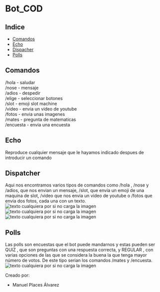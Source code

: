 # Bot_COD

## Indice 
- [Comandos](#id1)
- [Echo](#id2)
- [Dispacher](#id3)
- [Polls](#id4)

## Comandos <a name="id1"></a>
/hola - saludar <br>
/nose - mensaje<br>
/adios - despedir<br>
/elige - seleccionar botones<br>
/slot - emoji slot machine<br>
/video - envia un video de youtube<br>
/fotos - envia unas imagenes<br>
/mates - pregunta de matematicas<br>
/encuesta - envia una encuesta

## Echo <a name="id2"></a>
Reproduce cualquier mensaje que le hayamos indicado despues de introducir un comando

## Dispatcher <a name="id3"></a>
Aqui nos encontramos varios tipos de comandos como /hola , /nose y /adios, que nos envian un mensaje, /slot, que envia un emoji de una maquina de slot, /video que nos envia un video de youtube o /fotos que envia dos fotos, cada una con un texto.<br>
![texto cualquiera por si no carga la imagen](https://github.com/mplacesalvarez/Bot_COD/blob/master/Capturas%20de%20pantalla/IMG_3394%204.16.10.PNG)
![texto cualquiera por si no carga la imagen](https://github.com/mplacesalvarez/Bot_COD/blob/master/Capturas%20de%20pantalla/IMG_3395%204.16.10.PNG)
![texto cualquiera por si no carga la imagen](https://github.com/mplacesalvarez/Bot_COD/blob/master/Capturas%20de%20pantalla/IMG_3396%204.16.10.PNG)
<br>

## Polls <a name="id4"></a>
Las polls son encuestas que el bot puede mandarnos y estas pueden ser QUIZ , que son preguntas con una respuesta correcta, y REGULAR , con varias opciones de las que se considera la buena la que tenga mayor número de votos. De este tipo serian los comandos /mates  y /encuesta.<br>
![texto cualquiera por si no carga la imagen](https://github.com/mplacesalvarez/Bot_COD/blob/master/Capturas%20de%20pantalla/IMG_3396%204.16.10.PNG)


Creado por:

- Manuel Places Álvarez